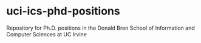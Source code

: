 # uci-ics-phd-positions
Repository for Ph.D. positions in the Donald Bren School of Information and Computer Sciences at UC Irvine
